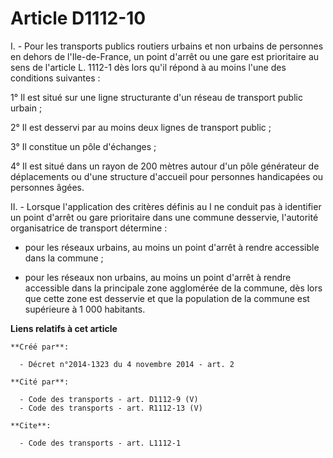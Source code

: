 # Article D1112-10

I. - Pour les transports publics routiers urbains et non urbains de personnes en dehors de l'Ile-de-France, un point d'arrêt
ou une gare est prioritaire au sens de l'article L. 1112-1 dès lors qu'il répond à au moins l'une des conditions suivantes : 

1° Il est situé sur une ligne structurante d'un réseau de transport public urbain ; 

2° Il est desservi par au moins deux lignes de transport public ; 

3° Il constitue un pôle d'échanges ; 

4° Il est situé dans un rayon de 200 mètres autour d'un pôle générateur de déplacements ou d'une structure d'accueil pour
personnes handicapées ou personnes âgées. 

II. - Lorsque l'application des critères définis au I ne conduit pas à identifier un point d'arrêt ou gare prioritaire dans
une commune desservie, l'autorité organisatrice de transport détermine :

- pour les réseaux urbains, au moins un point d'arrêt à rendre accessible dans la commune ;

- pour les réseaux non urbains, au moins un point d'arrêt à rendre accessible dans la principale zone agglomérée de la
commune, dès lors que cette zone est desservie et que la population de la commune est supérieure à 1 000 habitants.

**Liens relatifs à cet article**

	**Créé par**:

	  - Décret n°2014-1323 du 4 novembre 2014 - art. 2

	**Cité par**:

	  - Code des transports - art. D1112-9 (V)
	  - Code des transports - art. R1112-13 (V)

	**Cite**:

	  - Code des transports - art. L1112-1
